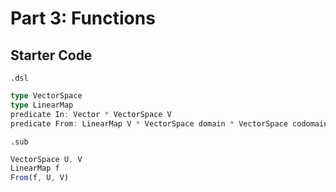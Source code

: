 # Part 3: Functions 

## Starter Code

`.dsl`
```typescript
type VectorSpace
type LinearMap
predicate In: Vector * VectorSpace V
predicate From: LinearMap V * VectorSpace domain * VectorSpace codomain
```

`.sub`
```typescript
VectorSpace U, V
LinearMap f
From(f, U, V)
```

